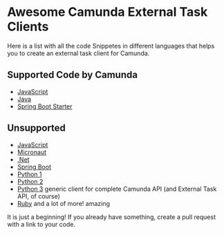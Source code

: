 # Awesome Camunda External Task Clients

Here is a list with all the code Snippetes in different languages that helps you to create an external task client for Camunda.

## Supported Code by Camunda
- [JavaScript](https://github.com/camunda/camunda-external-task-client-js.git)
- [Java](https://github.com/camunda/camunda-bpm-platform/tree/master/clients/java)
- [Spring Boot Starter](https://github.com/camunda/camunda-bpm-platform/tree/master/spring-boot-starter/starter-client)

## Unsupported
- [JavaScript](https://github.com/nikku/camunda-worker-node)
- [Micronaut](https://github.com/NovatecConsulting/micronaut-camunda-external-client)
- [.Net](https://github.com/tasso94/camunda-external-task-client-dotnet.git)
- [Spring Boot](https://github.com/camunda/camunda-external-task-client-spring-boot.git)
- [Python 1](https://github.com/camundacon2019/External-Task-Client.git)
- [Python 2](https://pypi.org/project/camunda-external-task-client-python3/)
- [Python 3](https://pypi.org/project/generic-camunda-client/) generic client for complete Camunda API (and External Task API, of course) 
- [Ruby](https://github.com/amalagaura/camunda-workflow) and a lot of more! amazing 

It is just a beginning! 
If you already have something, create a pull request with a link to your code. 

